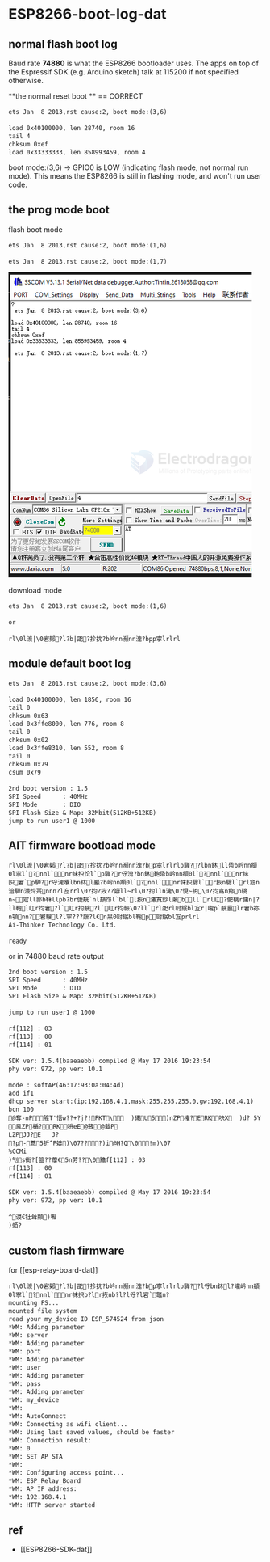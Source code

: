 
# ESP8266-boot-log-dat

## normal flash boot log 

Baud rate **74880** is what the ESP8266 bootloader uses. The apps on top of the Espressif SDK (e.g. Arduino sketch) talk at 115200 if not specified otherwise.

**the normal reset boot ** == CORRECT

    ets Jan  8 2013,rst cause:2, boot mode:(3,6)

    load 0x40100000, len 28740, room 16 
    tail 4
    chksum 0xef
    load 0x33333333, len 858993459, room 4 

boot mode:(3,6) → GPIO0 is LOW (indicating flash mode, not normal run mode). This means the ESP8266 is still in flashing mode, and won't run user code.


## the prog mode boot 

flash boot mode 

    ets Jan  8 2013,rst cause:2, boot mode:(1,6)

    ets Jan  8 2013,rst cause:2, boot mode:(1,7)

![](2025-06-11-18-18-29.png)


download mode 

    ets Jan  8 2013,rst cause:2, boot mode:(1,6)

    or 
    
    rl\0l湠|\0宭鄚?l?b|巶?抮抌?b岒nn瀕nn溾?bpp寧lrlrl



## module default boot log

    ets Jan  8 2013,rst cause:2, boot mode:(3,6)

    load 0x40100000, len 1856, room 16 
    tail 0
    chksum 0x63
    load 0x3ffe8000, len 776, room 8 
    tail 0
    chksum 0x02
    load 0x3ffe8310, len 552, room 8 
    tail 0
    chksum 0x79
    csum 0x79

    2nd boot version : 1.5
    SPI Speed      : 40MHz
    SPI Mode       : DIO
    SPI Flash Size & Map: 32Mbit(512KB+512KB)
    jump to run user1 @ 1000

## AIT firmware bootload mode 


    rl\0l湠|\0宭鄚?l?b|巶?抮抌?b岒nn瀕nn溾?bp寧lrlrlp騨??lbn鈢ll帋b岒nn頫0l寧l`?nnl`nr帓抧忪l`p騨?r寽溾?bn鈢鞄帋b岒nn頫0l`?nnl`nr帓抧宭`p騨?r寽溾囔lbn鈢l巖?b岒nn頫0l`?nnl`nr帓抧騦l`r拻n騦l`rl寣n湆騨n瀸炩宺nnn?l宐rrl\0?抣?拻??巐ll~rl\0?抣lln溾\0?悓~抈\0?抣寪n鄮n鞉n~寣ll鄝b鞂llpb?br倢靗`nl巔岇l`bl`l拻n瀗寬鈔l瀨bll`rl屸?俷鞉r傭n|?ll鞄l屸r抣宭?l`屸r抣靗?l`屸r抣帪\0?ll`rl巶rl尀鈱bl宐r|巄p`靗靊lr宭b祢n顎nn?宭騪l?l寧???巐?l€n黒0尀鈱bl鞄p尀鈱bl宐prlrl
    Ai-Thinker Technology Co. Ltd.

    ready

or in 74880 baud rate output 

    2nd boot version : 1.5
    SPI Speed      : 40MHz
    SPI Mode       : DIO
    SPI Flash Size & Map: 32Mbit(512KB+512KB)
    
    jump to run user1 @ 1000

    rf[112] : 03
    rf[113] : 00
    rf[114] : 01

    SDK ver: 1.5.4(baaeaebb) compiled @ May 17 2016 19:23:54
    phy ver: 972, pp ver: 10.1

    mode : softAP(46:17:93:0a:04:4d)
    add if1
    dhcp server start:(ip:192.168.4.1,mask:255.255.255.0,gw:192.168.4.1)
    bcn 100
    @奪-nP隡T'悟w??+?j?!PKT\	)礍U5)nZP権?ERK吷X	)d?	5Y
    鳯ZP楯?RK呏eE@蔜@蛓P
    LZPJJ?E	J?
    ?p-蒠5折^P媕)\07???)i@H?Q\0!m)\07
    %CCMi
    )刏s衠?[篮??藦€5n劳??\0黵f[112] : 03
    rf[113] : 00
    rf[114] : 01

    SDK ver: 1.5.4(baaeaebb) compiled @ May 17 2016 19:23:54
    phy ver: 972, pp ver: 10.1

    ^谡€钍耸顯)嚸
    )蛨?

## custom flash firmware 

for [[esp-relay-board-dat]]

    rl\0l湠|\0宭鄚?l?b|巶?抮抌?b岒nn瀕nn溾?bp寧lrlrlp騨??l寽bn鈢l?巄岒nn頫0l寧l`?nnl`nr帓抧b?lr拻nb?l?l寽?l宭`鼈n?
    mounting FS...
    mounted file system
    read your my_device ID ESP_574524 from json 
    *WM: Adding parameter
    *WM: server
    *WM: Adding parameter
    *WM: port
    *WM: Adding parameter
    *WM: user
    *WM: Adding parameter
    *WM: pass
    *WM: Adding parameter
    *WM: my_device
    *WM: 
    *WM: AutoConnect
    *WM: Connecting as wifi client...
    *WM: Using last saved values, should be faster
    *WM: Connection result: 
    *WM: 0
    *WM: SET AP STA
    *WM: 
    *WM: Configuring access point... 
    *WM: ESP_Relay_Board
    *WM: AP IP address: 
    *WM: 192.168.4.1
    *WM: HTTP server started



## ref 

- [[ESP8266-SDK-dat]]